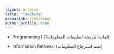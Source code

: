 ```yaml
---
layout: archive
title: "Teaching"
permalink: /teaching/
author_profile: true
---
```



* Programming I (لغات البرمجة لتطبيقات المعلومات1)


* Information Retrieval (نظم استرجاع المعلومات)



